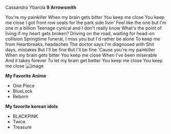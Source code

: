 Cassandra Ybarola
**9 Arrowsmith**

You're my painkiller
When my brain gets bitter
You keep me close
You keep me close
I got front row seats for the park side livin'
Feel like the one but I'm one in a billion
Teenage cynical and I don't really know
What's the point of living if my heart gets broken?
Driving on the road, waiting for head-on collision
Springtime funeral, I miss you but I'd rather be alone
To keep me from
Heartbreaks, headaches
The doctor says I'm diagnosed with
Shit days, mistakes
But I'll be fine
But I'll be fine
'Cause you're my painkiller
When my brain gets bitter
You keep me close
When I've been miserable
And it takes forever
To let my brain get better
You keep me close
You keep me close
![image](https://user-images.githubusercontent.com/122426673/212585129-d6a8b5ef-8a76-4756-a91f-13f42c6fb2f7.png)


**My Favorite Anime** 
- One Piece
- BlueLock
- Reborn


**My favorite korean idols**
- BLACKPINK
- Twice
- Treasure





